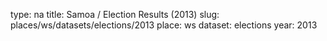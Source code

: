 type: na
title: Samoa / Election Results (2013)
slug: places/ws/datasets/elections/2013
place: ws
dataset: elections
year: 2013
